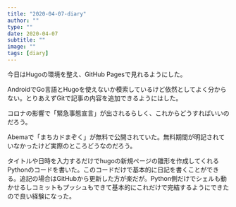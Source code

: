 ```yaml
---
title: "2020-04-07-diary"
author: ""
type: ""
date: 2020-04-07
subtitle: ""
image: ""
tags: [diary]
---
```

今日はHugoの環境を整え、GitHub Pagesで見れるようにした。

AndroidでGo言語とHugoを使えないか模索しているけど依然としてよく分からない。とりあえずGitで記事の内容を追加できるようにはした。

コロナの影響で「緊急事態宣言」が出されるらしく、これからどうすればいいのだろう。

Abemaで「まちカドまぞく」が無料で公開されていた。無料期間が明記されていなかったけど実際のところどうなのだろう。

タイトルや日時を入力するだけでhugoの新規ページの雛形を作成してくれるPythonのコードを書いた。このコードだけで基本的に日記を書くことができる。追記の場合はGitHubから更新した方が楽だが。Python側だけでシェルも動かせるしコミットもプッシュもできて基本的にこれだけで完結するようにできたので良い経験になった。
